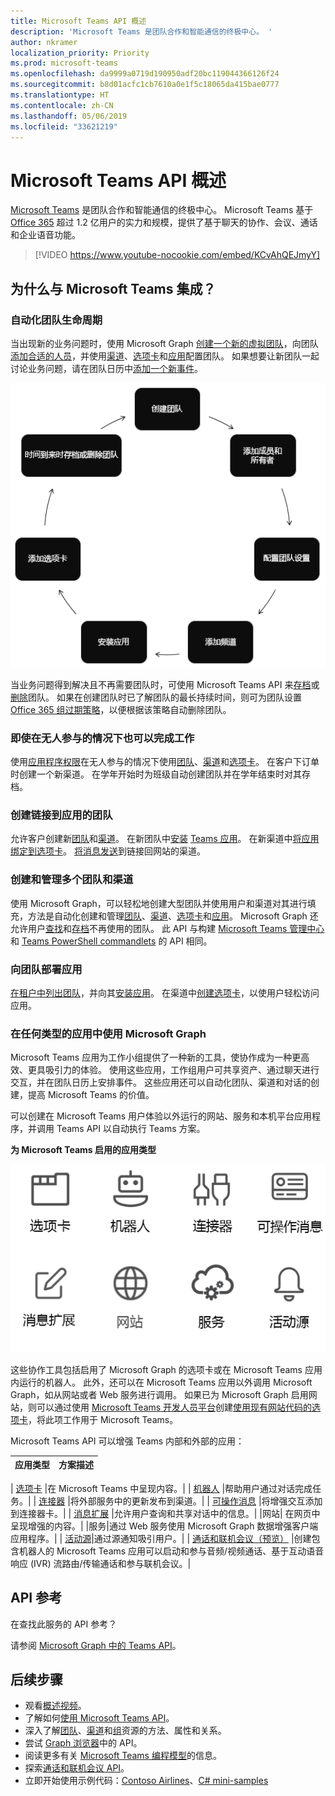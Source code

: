 ```yaml
---
title: Microsoft Teams API 概述
description: 'Microsoft Teams 是团队合作和智能通信的终极中心。 '
author: nkramer
localization_priority: Priority
ms.prod: microsoft-teams
ms.openlocfilehash: da9999a0719d190950adf20bc119044366126f24
ms.sourcegitcommit: b8d01acfc1cb7610a0e1f5c18065da415bae0777
ms.translationtype: HT
ms.contentlocale: zh-CN
ms.lasthandoff: 05/06/2019
ms.locfileid: "33621219"
---
```

# <a name="microsoft-teams-api-overview"></a>Microsoft Teams API 概述

[Microsoft Teams](https://products.office.com/microsoft-teams) 是团队合作和智能通信的终极中心。 Microsoft Teams 基于 [Office 365](https://products.office.com/) 超过 1.2 亿用户的实力和规模，提供了基于聊天的协作、会议、通话和企业语音功能。


> [!VIDEO https://www.youtube-nocookie.com/embed/KCvAhQEJmyY]


## <a name="why-integrate-with-microsoft-teams"></a>为什么与 Microsoft Teams 集成？

### <a name="automate-team-lifecycles"></a>自动化团队生命周期

当出现新的业务问题时，使用 Microsoft Graph [创建一个新的虚拟团队](/graph/api/team-put-teams?view=graph-rest-1.0)，向团队[添加合适的人员](/graph/api/group-post-members?view=graph-rest-1.0)，并使用[渠道](/graph/api/channel-post?view=graph-rest-1.0)、[选项卡](/graph/api/teamstab-add?view=graph-rest-1.0)和[应用](/graph/api/teamsappinstallation-add?view=graph-rest-1.0)配置团队。
如果想要让新团队一起讨论业务问题，请在团队日历中[添加一个新事件](/graph/api/group-post-events?view=graph-rest-1.0)。

![通过创建团队、添加成员和所有者、配置团队设置、添加渠道、安装应用、添加选项卡和适时存档或删除团队来自动化团队生命周期。](images/teams-lifecycle.png)

当业务问题得到解决且不再需要团队时，可使用 Microsoft Teams API 来[存档](/graph/api/team-archive?view=graph-rest-1.0)或[删除](/graph/api/group-delete?view=graph-rest-1.0)团队。 如果在创建团队时已了解团队的最长持续时间，则可为团队设置 [Office 365 组过期策略](https://support.office.com/zh-CN/article/office-365-group-expiration-policy-8d253fe5-0e09-4b3c-8b5e-f48def064733?ui=en-US&rs=en-US&ad=US)，以便根据该策略自动删除团队。

### <a name="get-work-done-even-when-no-one-is-around"></a>即使在无人参与的情况下也可以完成工作

使用[应用程序权限](permissions-reference.md)在无人参与的情况下使用[团队](/graph/api/resources/team?view=graph-rest-1.0)、[渠道](/graph/api/resources/channel?view=graph-rest-1.0)和[选项卡](/graph/api/resources/teamstab?view=graph-rest-1.0)。 在客户下订单时创建一个新渠道。
在学年开始时为班级自动创建团队并在学年结束时对其存档。

### <a name="create-teams-linked-to-your-app"></a>创建链接到应用的团队

允许客户创建新[团队](/graph/api/resources/team?view=graph-rest-1.0)和[渠道](/graph/api/resources/channel?view=graph-rest-1.0)。 
在新团队中[安装](/graph/api/teamsappinstallation-add?view=graph-rest-1.0) [Teams 应用](https://docs.microsoft.com/zh-CN/microsoftteams/platform/#pivot=home&panel=home-all)。 
在新渠道中[将应用绑定到选项卡](/graph/api/teamstab-add?view=graph-rest-1.0)。 
[将消息发送](/graph/api/channel-post-chatmessage?view=graph-rest-beta)到链接回网站的渠道。

### <a name="create-and-manage-multiple-teams-and-channels"></a>创建和管理多个团队和渠道

使用 Microsoft Graph，可以轻松地创建大型团队并使用用户和渠道对其进行填充，方法是自动化创建和管理[团队](/graph/api/resources/team?view=graph-rest-1.0)、[渠道](/graph/api/resources/channel?view=graph-rest-1.0)、[选项卡](/graph/api/resources/teamstab?view=graph-rest-1.0)和[应用](/graph/api/resources/teamsapp?view=graph-rest-1.0)。
Microsoft Graph 还允许用户[查找](teams-list-all-teams.md)和[存档](/graph/api/team-archive?view=graph-rest-1.0)不再使用的团队。 此 API 与构建 [Microsoft Teams 管理中心](https://docs.microsoft.com/zh-CN/microsoftteams/enable-features-office-365)和 [Teams PowerShell commandlets](https://docs.microsoft.com/zh-CN/microsoftteams/teams-powershell-overview) 的 API 相同。

### <a name="deploy-apps-to-teams"></a>向团队部署应用

[在租户中列出团队](teams-list-all-teams.md)，并向其[安装应用](/graph/api/teamsappinstallation-add?view=graph-rest-1.0)。 
在渠道中[创建选项卡](/graph/api/teamstab-add?view=graph-rest-1.0)，以使用户轻松访问应用。

### <a name="use-microsoft-graph-in-any-kind-of-app"></a>在任何类型的应用中使用 Microsoft Graph

Microsoft Teams 应用为工作小组提供了一种新的工具，使协作成为一种更高效、更具吸引力的体验。 使用这些应用，工作组用户可共享资产、通过聊天进行交互，并在团队日历上安排事件。 这些应用还可以自动化团队、渠道和对话的创建，提高 Microsoft Teams 的价值。

可以创建在 Microsoft Teams 用户体验以外运行的网站、服务和本机平台应用程序，并调用 Teams API 以自动执行 Teams 方案。

**为 Microsoft Teams 启用的应用类型**

![从选项卡、机器人、网站和服务中调用 Microsoft Teams API](images/teamsappendpoints.png)

这些协作工具包括启用了 Microsoft Graph 的选项卡或在 Microsoft Teams 应用内运行的机器人。 此外，还可以在 Microsoft Teams 应用以外调用 Microsoft Graph，如从网站或者 Web 服务进行调用。 如果已为 Microsoft Graph 启用网站，则可以通过使用 [Microsoft Teams 开发人员平台](https://docs.microsoft.com/zh-CN/microsoftteams/platform/#pivot=home&panel=home-all)创建[使用现有网站代码的选项卡](https://docs.microsoft.com/zh-CN/microsoftteams/platform/concepts/tabs/tabs-overview)，将此项工作用于 Microsoft Teams。

Microsoft Teams API 可以增强 Teams 内部和外部的应用：

|应用类型|方案描述|
|:-------|:-------------------|
| 
  [选项卡](https://docs.microsoft.com/zh-CN/microsoftteams/platform/concepts/tabs/tabs-overview) |在 Microsoft Teams 中呈现内容。|
| 
  [机器人](https://docs.microsoft.com/zh-CN/microsoftteams/platform/concepts/bots/bots-overview) |帮助用户通过对话完成任务。|
| 
  [连接器](https://docs.microsoft.com/zh-CN/microsoftteams/platform/concepts/connectors/connectors) |将外部服务中的更新发布到渠道。|
| 
  [可操作消息](https://docs.microsoft.com/zh-CN/microsoftteams/platform/concepts/cards/cards) |将增强交互添加到连接器卡。|
| 
  [消息扩展](https://docs.microsoft.com/zh-CN/microsoftteams/platform/concepts/messaging-extensions) |允许用户查询和共享对话中的信息。|
|网站| 在网页中呈现增强的内容。|
|服务|通过 Web 服务使用 Microsoft Graph 数据增强客户端应用程序。|
| 
  [活动源](https://docs.microsoft.com/zh-CN/microsoftteams/platform/concepts/activity-feed)|通过源通知吸引用户。|
| [通话和联机会议（预览）](/graph/api/resources/calls-api-overview?view=graph-rest-beta) |创建包含机器人的 Microsoft Teams 应用可以启动和参与音频/视频通话、基于互动语音响应 (IVR) 流路由/传输通话和参与联机会议。|

## <a name="api-reference"></a>API 参考

在查找此服务的 API 参考？

请参阅 [Microsoft Graph 中的 Teams API](/graph/api/resources/teams-api-overview?view=graph-rest-1.0)。

## <a name="next-steps"></a>后续步骤

- 观看[概述视频](https://aka.ms/teamsgraph/v1/video)。
- 了解如何[使用 Microsoft Teams API](/graph/api/resources/teams-api-overview?view=graph-rest-1.0)。
- 深入了解[团队](/graph/api/resources/team?view=graph-rest-1.0)、[渠道](/graph/api/resources/channel?view=graph-rest-1.0)和[组](/graph/api/resources/group?view=graph-rest-1.0)资源的方法、属性和关系。
- 尝试 [Graph 浏览器](https://developer.microsoft.com/graph/graph-explorer)中的 API。
- 阅读更多有关 [Microsoft Teams 编程模型](https://docs.microsoft.com/zh-CN/microsoftteams/platform/concepts/concepts-overview)的信息。
- 探索[通话和联机会议 API](/graph/api/resources/calls-api-overview?view=graph-rest-beta)。
- 立即开始使用示例代码：[Contoso Airlines](https://github.com/microsoftgraph/contoso-airlines-teams-sample)、[C# mini-samples](https://github.com/microsoftgraph/csharp-teams-sample-graph)
